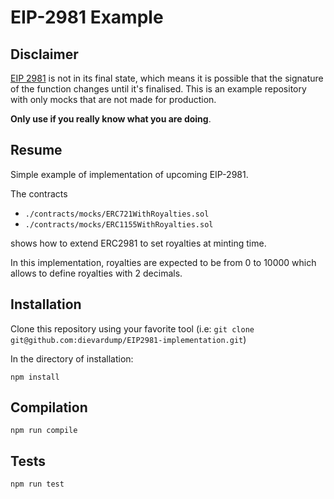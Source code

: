 # EIP-2981 Example

## Disclaimer

[EIP 2981](https://eips.ethereum.org/EIPS/eip-2981) is not in its final state, which means it is possible that the signature of the function changes until it's finalised. This is an example repository with only mocks that are not made for production.

**Only use if you really know what you are doing**.


## Resume

Simple example of implementation of upcoming EIP-2981.

The contracts

- `./contracts/mocks/ERC721WithRoyalties.sol`
- `./contracts/mocks/ERC1155WithRoyalties.sol`

shows how to extend ERC2981 to set royalties at minting time.

In this implementation, royalties are expected to be from 0 to 10000 which allows to define royalties with 2 decimals.

## Installation

Clone this repository using your favorite tool (i.e: `git clone git@github.com:dievardump/EIP2981-implementation.git`)

In the directory of installation:

`npm install`

## Compilation

`npm run compile`

## Tests

`npm run test`
